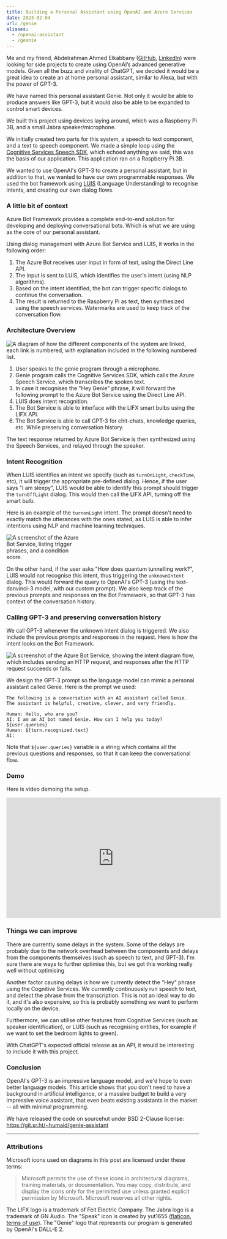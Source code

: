 ```yaml
---
title: Building a Personal Assistant using OpenAI and Azure Services
date: 2023-02-04
url: /genie
aliases:
  - /openai-assistant
  - /geanie
---
```


Me and my friend, Abdelrahman Ahmed Elkabbany
([GitHub](https://github.com/a9800),
[LinkedIn](https://www.linkedin.com/in/abdelrahman-ahmed-b28123170/)) were
looking for side projects to create using OpenAI’s advanced generative models.
Given all the buzz and virality of ChatGPT, we decided it would be a great idea
to create an at home personal assistant, similar to Alexa, but with the power
of GPT-3.

We have named this personal assistant Genie. Not only it would be able to
produce answers like GPT-3, but it would also be able to be expanded to control
smart devices.

We built this project using devices laying around, which was a Raspberry Pi 3B,
and a small Jabra speaker/microphone.


We initially created two parts for this system, a speech to text component, and
a text to speech component. We made a simple loop using the [Cognitive
Services Speech SDK](https://pypi.org/project/azure-cognitiveservices-speech/),
which echoed anything we said, this was the basis of our application. This
application ran on a Raspberry Pi 3B.

We wanted to use OpenAI's GPT-3 to create a personal assistant, but in addition
to that, we wanted to have our own programmable responses. We used the bot
framework using [LUIS](https://luis.ai) (Language Understanding) to recognise
intents, and creating our own dialog flows.

### A little bit of context

Azure Bot Framework provides a complete end-to-end solution for developing and
deploying conversational bots. Which is what we are using as the core of our
personal assistant.

Using dialog management with Azure Bot Service and LUIS, it works in the
following order:

1. The Azure Bot receives user input in form of text, using the Direct Line
   API.
2. The input is sent to LUIS, which identifies the user's intent (using NLP
   algorithms).
3. Based on the intent identified, the bot can trigger specific dialogs to
   continue the conversation.
4. The result is returned to the Raspberry Pi as text, then synthesized using
   the speech services. Watermarks are used to keep track of the conversation
   flow.

### Architecture Overview

![A diagram of how the different components of the system are linked, each link is numbered, with explanation included in the following numbered list.](/blog/openai-assistant/diagram.svg)

1. User speaks to the genie program through a microphone.
2. Genie program calls the Cognitive Services SDK, which calls the Azure Speech
   Service, which transcribes the spoken text.
3. In case it recognises the "Hey Genie" phrase, it will forward the following
   prompt to the Azure Bot Service using the Direct Line API.
4. LUIS does intent recognition.
5. The Bot Service is able to interface with the LIFX smart bulbs using the
   LIFX API.
6. The Bot Service is able to call GPT-3 for chit-chats, knowledge queries,
   etc. While preserving conversation history.

The text response returned by Azure Bot Service is then synthesized using the
Speech Services, and relayed through the speaker.

### Intent Recognition

When LUIS identifies an intent we specify (such as `turnOnLight`, `checkTime`,
etc), it will trigger the appropriate pre-defined dialog. Hence, if the user
says "I am sleepy", LUIS would be able to identify this prompt should trigger
the `turnOffLight` dialog. This would then call the LIFX API, turning off the
smart bulb.

Here is an example of the `turnonLight` intent. The prompt doesn't need to
exactly match the utterances with the ones stated, as LUIS is able to infer
intentions using NLP and machine learning techniques.

<img src="/blog/openai-assistant/intent-turn-on-light.png" alt="A screenshot of
the Azure Bot Service, listing trigger phrases, and a condition score."
style="max-width: 200px;"/>

On the other hand, if the user asks "How does quantum tunnelling work?", LUIS
would not recognise this intent, thus triggering the `unknownIntent` dialog.
This would forward the query to OpenAI's GPT-3 (using the text-danvinci-3
model, with our custom prompt). We also keep track of the previous prompts and
responses on the Bot Framework, so that GPT-3 has context of the conversation
history.

### Calling GPT-3 and preserving conversation history

We call GPT-3 whenever the unknown intent dialog is triggered. We also include
the previous prompts and responses in the request. Here is how the intent looks
on the Bot Framework.

<img src="/blog/openai-assistant/openai-intent.png" alt="A screenshot of the
Azure Bot Service, showing the intent diagram flow, which includes sending an
HTTP request, and responses after the HTTP request succeeds or fails." />

We design the GPT-3 prompt so the language model can mimic a personal
assistant called Genie. Here is the prompt we used:

```
The following is a conversation with an AI assistant called Genie.
The assistant is helpful, creative, clever, and very friendly.

Human: Hello, who are you?
AI: I am an AI bot named Genie. How can I help you today?
${user.queries}
Human: ${turn.recognized.text}
AI:
```

Note that `${user.queries}` variable is a string which contains all the
previous questions and responses, so that it can keep the conversational flow.

### Demo

Here is video demoing the setup.

<iframe width="560" height="315" src="https://www.youtube-nocookie.com/embed/pyhmaCWJn0o" title="YouTube video player" frameborder="0" allow="accelerometer; autoplay; clipboard-write; encrypted-media; gyroscope; picture-in-picture; web-share" allowfullscreen></iframe>

### Things we can improve

There are currently some delays in the system. Some of the delays are probably
due to the network overhead between the components and delays from the
components themselves (such as speech to text, and GPT-3). I'm sure there are
ways to further optimise this, but we got this working really well without
optimising 

Another factor causing delays is how we currently detect the "Hey" phrase
using the Cognitive Services. We currently continuously run speech to text, and
detect the phrase from the transcription. This is not an ideal way to do it,
and it's also expensive, so this is probably something we want to perform
locally on the device.

Furthermore, we can utilise other features from Cognitive Services (such as
speaker identification), or LUIS (such as recognising entities, for example if
we want to set the bedroom lights to green).

With ChatGPT's expected official release as an API, it would be interesting to
include it with this project.

### Conclusion

OpenAI's GPT-3 is an impressive language model, and we'd hope to even better
language models. This article shows that you don't need to have a background in
artificial intelligence, or a massive budget to build a very impressive voice
assistant, that even beats existing assistants in the market -- all with
minimal programming.

We have released the code on sourcehut under BSD 2-Clause license:
<https://git.sr.ht/~humaid/genie-assistant>

---

### Attributions

Microsoft icons used on diagrams in this post are licensed under these terms:
> Microsoft permits the use of these icons in architectural diagrams, training
> materials, or documentation. You may copy, distribute, and display the icons
> only for the permitted use unless granted explicit permission by Microsoft.
> Microsoft reserves all other rights.

The LIFX logo is a trademark of Feit Electric Company.  The Jabra logo is a
trademark of GN Audio. The "Speak" icon is created by yut1655
([flaticon](https://www.flaticon.com/free-icon/speak_1247944), [terms of
use](https://www.freepikcompany.com/legal#nav-flaticon)). The "Genie" logo that
represents our program is generated by OpenAI's DALL-E 2.
